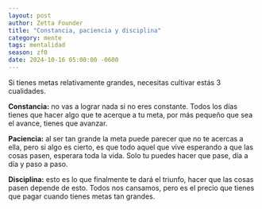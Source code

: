 ```yaml
---
layout: post
author: Zetta Founder
title: "Constancia, paciencia y disciplina"
category: mente
tags: mentalidad
season: zf0
date: 2024-10-16 05:00:00 -0600
---
```


Si tienes metas relativamente grandes, necesitas cultivar estás 3 cualidades.

**Constancia:** no vas a lograr nada si no eres constante. Todos los días tienes que hacer algo que te acerque a tu meta, por más pequeño que sea el avance, tienes que avanzar.

**Paciencia:** al ser tan grande la meta puede parecer que no te acercas a ella, pero si algo es cierto, es que todo aquel que vive esperando a que las cosas pasen, esperara toda la vida. Solo tu puedes hacer que pase, día a día y paso a paso.

**Disciplina:** esto es lo que finalmente te dará el triunfo, hacer que las cosas pasen depende de esto. Todos nos cansamos, pero es el precio que tienes que pagar cuando tienes metas tan grandes.